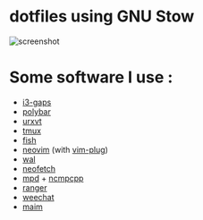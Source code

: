 # dotfiles using GNU Stow

![screenshot](https://raw.githubusercontent.com/dbeley/dotfiles/master/screenshot.png)

# Some software I use :
* [i3-gaps](https://github.com/Airblader/i3)
* [polybar](https://github.com/jaagr/polybar)
* [urxvt](https://github.com/exg/rxvt-unicode)
* [tmux](https://github.com/tmux/tmux)
* [fish](https://github.com/lericson/fish)
* [neovim](https://github.com/neovim/neovim) (with [vim-plug](https://github.com/junegunn/vim-plug))
* [wal](https://github.com/dylanaraps/wal)
* [neofetch](https://github.com/dylanaraps/neofetch)
* [mpd](https://github.com/MusicPlayerDaemon/MPD) + [ncmpcpp](https://github.com/arybczak/ncmpcpp)
* [ranger](https://github.com/ranger/ranger)
* [weechat](https://github.com/weechat/weechat)
* [maim](https://github.com/naelstrof/maim)
